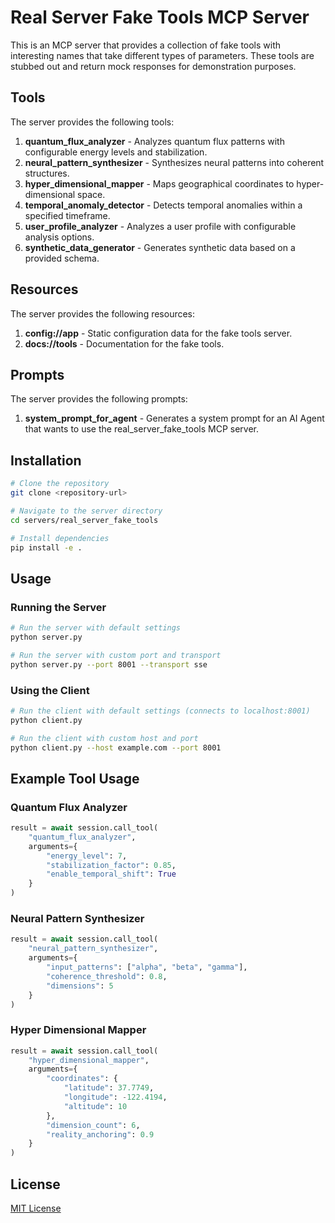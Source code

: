 # Real Server Fake Tools MCP Server

This is an MCP server that provides a collection of fake tools with interesting names that take different types of parameters. These tools are stubbed out and return mock responses for demonstration purposes.

## Tools

The server provides the following tools:

1. **quantum_flux_analyzer** - Analyzes quantum flux patterns with configurable energy levels and stabilization.
2. **neural_pattern_synthesizer** - Synthesizes neural patterns into coherent structures.
3. **hyper_dimensional_mapper** - Maps geographical coordinates to hyper-dimensional space.
4. **temporal_anomaly_detector** - Detects temporal anomalies within a specified timeframe.
5. **user_profile_analyzer** - Analyzes a user profile with configurable analysis options.
6. **synthetic_data_generator** - Generates synthetic data based on a provided schema.

## Resources

The server provides the following resources:

1. **config://app** - Static configuration data for the fake tools server.
2. **docs://tools** - Documentation for the fake tools.

## Prompts

The server provides the following prompts:

1. **system_prompt_for_agent** - Generates a system prompt for an AI Agent that wants to use the real_server_fake_tools MCP server.

## Installation

```bash
# Clone the repository
git clone <repository-url>

# Navigate to the server directory
cd servers/real_server_fake_tools

# Install dependencies
pip install -e .
```

## Usage

### Running the Server

```bash
# Run the server with default settings
python server.py

# Run the server with custom port and transport
python server.py --port 8001 --transport sse
```

### Using the Client

```bash
# Run the client with default settings (connects to localhost:8001)
python client.py

# Run the client with custom host and port
python client.py --host example.com --port 8001
```

## Example Tool Usage

### Quantum Flux Analyzer

```python
result = await session.call_tool(
    "quantum_flux_analyzer", 
    arguments={
        "energy_level": 7,
        "stabilization_factor": 0.85,
        "enable_temporal_shift": True
    }
)
```

### Neural Pattern Synthesizer

```python
result = await session.call_tool(
    "neural_pattern_synthesizer", 
    arguments={
        "input_patterns": ["alpha", "beta", "gamma"],
        "coherence_threshold": 0.8,
        "dimensions": 5
    }
)
```

### Hyper Dimensional Mapper

```python
result = await session.call_tool(
    "hyper_dimensional_mapper", 
    arguments={
        "coordinates": {
            "latitude": 37.7749,
            "longitude": -122.4194,
            "altitude": 10
        },
        "dimension_count": 6,
        "reality_anchoring": 0.9
    }
)
```

## License

[MIT License](LICENSE)